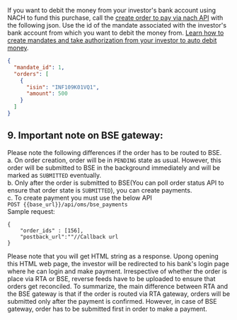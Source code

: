 
If you want to debit the money from your investor's bank account using NACH to fund this purchase, call the [create order to pay via nach API](https://fintechprimitives.com/api/#post-create-lumpsum-order-nach) with the following json. Use the id of the mandate associated with the investor's bank account from which you want to debit the money from.
[Learn how to create mandates and take authorization from your investor to auto debit money](aa).

```json
{
  "mandate_id": 1,
  "orders": [
    {
      "isin": "INF109K01VQ1",
      "amount": 500
    }
  ]
}
```

## 9. Important note on BSE gateway:<br>
Please note the following differences if the order has to be routed to BSE.<br>
a. On order creation, order will be in `PENDING` state as usual. However, this order will be submitted to BSE in the background immediately and will be marked as `SUBMITTED` eventually. <br>
b. Only after the order is submitted to BSE(You can poll order status API to ensure that order state is `SUBMITTED`), you can create payments.<br>
c. To create payment you must use the below API<br>
`POST {{base_url}}/api/oms/bse_payments`<br>
Sample request:<br>
```
{
    "order_ids" : [156],
    "postback_url":""//Callback url 
}
```
Please note that you will get HTML string as a response. Upong opening this HTML web page, the investor will be redirected to his bank's login page where he can login and make payment. Irrespective of whether the order is place via RTA or BSE, reverse feeds have to be uploaded to ensure that orders get reconciled. To summarize, the main difference between RTA and the BSE gateway is that if the order is routed via RTA gateway, orders will be submitted only after the payment is confirmed. However, in case of BSE gateway, order has to be submitted first in order to make a payment.


